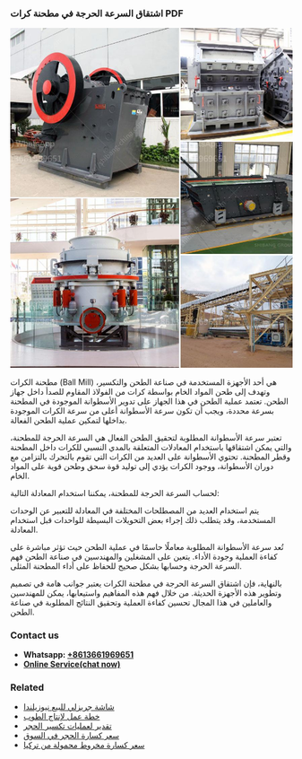 <h3>اشتقاق السرعة الحرجة في مطحنة كرات PDF</h3><img src='1701850509.jpg' alt=''><p>مطحنة الكرات (Ball Mill) هي أحد الأجهزة المستخدمة في صناعة الطحن والتكسير، وتهدف إلى طحن المواد الخام بواسطة كرات من الفولاذ المقاوم للصدأ داخل جهاز الطحن. تعتمد عملية الطحن في هذا الجهاز على تدوير الأسطوانة الموجودة في المطحنة بسرعة محددة، ويجب أن تكون سرعة الأسطوانة أعلى من سرعة الكرات الموجودة بداخلها لتمكين عملية الطحن الفعالة.</p><p>تعتبر سرعة الأسطوانة المطلوبة لتحقيق الطحن الفعال هي السرعة الحرجة للمطحنة، والتي يمكن اشتقاقها باستخدام المعادلات المتعلقة بالمدي النسبي للكرات داخل المطحنة وقطر المطحنة. تحتوي الأسطوانة على العديد من الكرات التي تقوم بالتحرك بالتزامن مع دوران الأسطوانة، ووجود الكرات يؤدي إلى توليد قوة سحق وطحن قوية على المواد الخام.</p><p>لحساب السرعة الحرجة للمطحنة، يمكننا استخدام المعادلة التالية:</p><p>يتم استخدام العديد من المصطلحات المختلفة في المعادلة للتعبير عن الوحدات المستخدمة، وقد يتطلب ذلك إجراء بعض التحويلات البسيطة للواحدات قبل استخدام المعادلة.</p><p>تُعد سرعة الأسطوانة المطلوبة معاملًا حاسمًا في عملية الطحن حيث تؤثر مباشرة على كفاءة العملية وجودة الأداء. يتعين على المشغلين والمهندسين في صناعة الطحن فهم السرعة الحرجة وحسابها بشكل صحيح للحفاظ على أداء المطحنة المثلى.</p><p>بالنهاية، فإن اشتقاق السرعة الحرجة في مطحنة الكرات يعتبر جوانب هامة في تصميم وتطوير هذه الأجهزة الحديثة. من خلال فهم هذه المفاهيم واستيعابها، يمكن للمهندسين والعاملين في هذا المجال تحسين كفاءة العملية وتحقيق النتائج المطلوبة في صناعة الطحن.</p><h3>Contact us</h3><ul><li><strong>Whatsapp:&nbsp;<a href="https://wa.me/8613661969651">+8613661969651</a></strong></li><li><a href="https://swt.shibang-china.com/?git&amp;zhl&amp;اشتقاق السرعة الحرجة في مطحنة كرات PDF"><strong>Online Service(chat now)</strong></a></li></ul><h3>Related</h3><ul><li><a href='شاشة جريزلي للبيع نيوزيلندا.md'>شاشة جريزلي للبيع نيوزيلندا</a></li><li><a href='خطة عمل لإنتاج الطوب.md'>خطة عمل لإنتاج الطوب</a></li><li><a href='تقدير لعمليات تكسير الحجر.md'>تقدير لعمليات تكسير الحجر</a></li><li><a href='سعر كسارة الحجر في السوق.md'>سعر كسارة الحجر في السوق</a></li><li><a href='سعر كسارة مخروط محمولة من تركيا.md'>سعر كسارة مخروط محمولة من تركيا</a></li></ul>